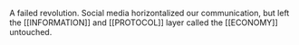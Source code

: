 A failed revolution. Social media horizontalized our communication, but left the [[INFORMATION]] and [[PROTOCOL]] layer called the [[ECONOMY]] untouched.